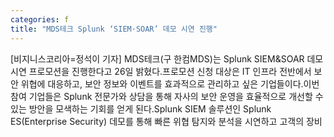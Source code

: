 ```yaml
---
categories: f
title: "MDS테크 Splunk ‘SIEM·SOAR’ 데모 시연 진행"
---
```

[비지니스코리아=정석이 기자] MDS테크(구 한컴MDS)는 Splunk SIEM&SOAR 데모 시연 프로모션을 진행한다고 26일 밝혔다.프로모션 신청 대상은 IT 인프라 전반에서 보안 위협에 대응하고, 보안 정보와 이벤트를 효과적으로 관리하고 싶은 기업들이다.이번 참여 기업들은 Splunk 전문가와 상담을 통해 자사의 보안 운영을 효율적으로 개선할 수 있는 방안을 모색하는 기회를 얻게 된다.Splunk SIEM 솔루션인 Splunk ES(Enterprise Security) 데모를 통해 빠른 위협 탐지와 분석을 시연하고 고객의 장비